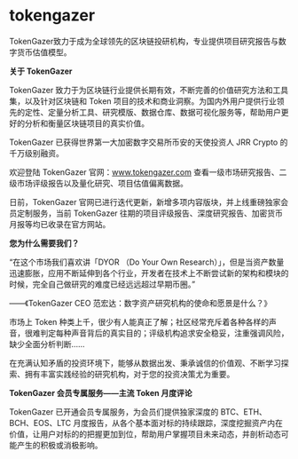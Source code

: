 # 

# tokengazer


TokenGazer致力于成为全球领先的区块链投研机构，专业提供项目研究报告与数字货币估值模型。

**关于 TokenGazer**

TokenGazer 致力于为区块链行业提供长期有效，不断完善的价值研究方法和工具集，以及针对区块链和 Token 项目的技术和商业洞察。为国内外用户提供行业领先的定性、定量分析工具、研究模版、数据仓库、数据可视化服务等，帮助用户更好的分析和衡量区块链项目的真实价值。

TokenGazer 已获得世界第一大加密数字交易所币安的天使投资人 JRR Crypto 的千万级别融资。

欢迎登陆 TokenGazer 官网：www.tokengazer.com 查看一级市场研究报告、二级市场评级报告以及量化研究、项目估值偏离数据。

日前，TokenGazer 官网已进行迭代更新，新增多项内容版块，并上线重磅独家会员定制服务，当前 TokenGazer 往期的项目评级报告、深度研究报告、加密货币月报等均已收录在官方网站。

**您为什么需要我们？**

“在这个市场我们喜欢讲「DYOR （Do Your Own Research）」，但是当资产数量迅速膨胀，应用不断延伸到各个行业，开发者在技术上不断尝试新的架构和模块的时候，完全自己做研究的难度已经远远超过早期币圈。”

——《TokenGazer CEO 范宏达：数字资产研究机构的使命和愿景是什么？》

市场上 Token 种类上千，很少有人能真正了解；社区经常充斥着各种各样的声音，很难判定每种声音背后的真实目的；评级机构追求安全稳妥，注重强调风险，缺少全面分析判断……

在充满认知矛盾的投资环境下，能够从数据出发、秉承诚信的价值观、不断学习探索、拥有丰富实践经验的研究机构，对于您的投资决策尤为重要。

**TokenGazer 会员专属服务——主流 Token 月度评论**

TokenGazer 已开通会员专属服务，为会员们提供独家深度的 BTC、ETH、BCH、EOS、LTC 月度报告，从各个基本面对标的持续跟踪，深度挖掘资产内在价值，让用户对标的的把握更加到位，帮助用户掌握项目未来动态，并剖析动态可能产生的积极或消极影响。

